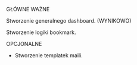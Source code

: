 GŁÓWNE WAŻNE

Stworzenie generalnego dashboard. (WYNIKOWO)

Stworzenie logiki bookmark.

OPCJONALNE

- Stworzenie templatek maili.
